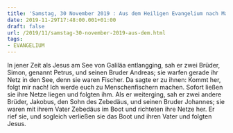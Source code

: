 ```yaml
---
title: 'Samstag, 30 November 2019 : Aus dem Heiligen Evangelium nach Matthäus - Mt 4,18-22.'
date: 2019-11-29T17:48:00.001+01:00
draft: false
url: /2019/11/samstag-30-november-2019-aus-dem.html
tags: 
- EVANGELIUM
---
```


In jener Zeit als Jesus am See von Galiläa entlangging, sah er zwei Brüder, Simon, genannt Petrus, und seinen Bruder Andreas; sie warfen gerade ihr Netz in den See, denn sie waren Fischer. Da sagte er zu ihnen: Kommt her, folgt mir nach! Ich werde euch zu Menschenfischern machen. Sofort ließen sie ihre Netze liegen und folgten ihm. Als er weiterging, sah er zwei andere Brüder, Jakobus, den Sohn des Zebedäus, und seinen Bruder Johannes; sie waren mit ihrem Vater Zebedäus im Boot und richteten ihre Netze her. Er rief sie, und sogleich verließen sie das Boot und ihren Vater und folgten Jesus.